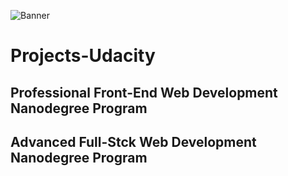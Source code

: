 ![Banner](https://courseclub.me/wp-content/uploads/2018/08/65656.jpg)

# Projects-Udacity

## Professional Front-End Web Development Nanodegree Program
## Advanced Full-Stck Web Development Nanodegree Program
